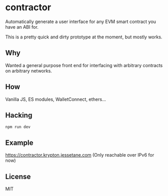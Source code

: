 # contractor
Automatically generate a user interface for any EVM smart contract you have an ABI for.

This is a pretty quick and dirty prototype at the moment, but mostly works.

## Why
Wanted a general purpose front end for interfacing with arbitrary contracts on arbitrary networks.

## How
Vanilla JS, ES modules, WalletConnect, ethers...

## Hacking
`npm run dev`

## Example
https://contractor.krypton.jessetane.com
(Only reachable over IPv6 for now)

## License
MIT
